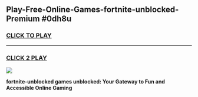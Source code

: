 
## Play-Free-Online-Games-fortnite-unblocked-Premium #0dh8u
<h3>
<a href="https://premium.freeplayer.one?title=fortnite-unblocked&ref=8M">CLICK TO PLAY</a></h3>
<hr>

<h3>
<a href="https://premium.freeplayer.one?title=fortnite-unblocked&ref=8M">CLICK 2 PLAY</a>
  
</h3>

<a href="https://premium.freeplayer.one?title=fortnite-unblocked&ref=8M"><img src="https://clearcache.store/games.png"></a>


**fortnite-unblocked games unblocked: Your Gateway to Fun and Accessible Online Gaming**
